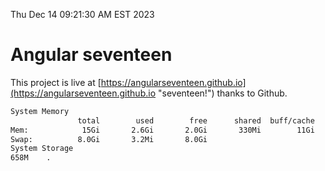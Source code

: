 Thu Dec 14 09:21:30 AM EST 2023

# Angular seventeen


This project is live at [https://angularseventeen.github.io](https://angularseventeen.github.io "seventeen!") thanks to Github.

```bash
System Memory
               total        used        free      shared  buff/cache   available
Mem:            15Gi       2.6Gi       2.0Gi       330Mi        11Gi        12Gi
Swap:          8.0Gi       3.2Mi       8.0Gi
System Storage
658M	.
